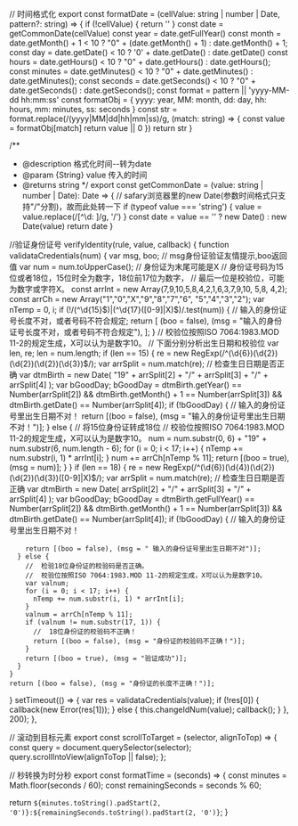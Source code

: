 
// 时间格式化
export const formatDate = (cellValue: string | number | Date, pattern?: string) => {
	if (!cellValue) {
	  return ''
	}
	const date = getCommonDate(cellValue)
	const year = date.getFullYear()
	const month = date.getMonth() + 1 < 10 ? "0" + (date.getMonth() + 1) : date.getMonth() + 1;
	const day = date.getDate() < 10 ? '0' + date.getDate() : date.getDate()
	const hours = date.getHours() < 10 ? "0" + date.getHours() : date.getHours();
	const minutes =  date.getMinutes() < 10 ? "0" + date.getMinutes() : date.getMinutes();
	const seconds = date.getSeconds() < 10 ? "0" + date.getSeconds() : date.getSeconds();
	const format = pattern || 'yyyy-MM-dd hh:mm:ss'
	const formatObj = {
	  yyyy: year,
	  MM: month,
	  dd: day,
	  hh: hours,
	  mm: minutes,
	  ss: seconds
	}
	const str = format.replace(/(yyyy|MM|dd|hh|mm|ss)/g, (match: string) => {
	  const value = formatObj[match]
	  return value || 0
	})
	return str
  }


/**
 * @description 格式化时间--转为date
 * @param {String} value 传入的时间
 * @returns string
 */
export const getCommonDate = (value: string | number | Date): Date => {
	// safary浏览器里的new Date(参数时间格式只支持"/"分割)，故而此处转一下
	if (typeof value === 'string') {
	  value = value.replace(/[^\d: ]/g, '/')
	}
	const date = value == '' ? new Date() : new Date(value)
	return date
  }

//验证身份证号
verifyIdentity(rule, value, callback) {
  function validataCredentials(num) {
	var msg, boo; //  msg身份证验证友情提示,boo返回值
	var num = num.toUpperCase(); // 身份证为末尾可能是X
	//   身份证号码为15位或者18位，15位时全为数字，18位前17位为数字，
	//   最后一位是校验位，可能为数字或字符X。
	const arrInt = new Array(7,9,10,5,8,4,2,1,6,3,7,9,10, 5,8, 4,2);
	const arrCh = new Array("1","0","X","9","8","7","6", "5","4","3","2");
	var nTemp = 0,
	  i;
	if (!/(^\d{15}$)|(^\d{17}([0-9]|X)$)/.test(num)) {
	  //  输入的身份证号长度不对，或者号码不符合规定;
	  return [
		(boo = false),
		(msg = "输入的身份证号长度不对，或者号码不符合规定"),
	  ];
	}
	//   校验位按照ISO 7064:1983.MOD 11-2的规定生成，X可以认为是数字10。
	//   下面分别分析出生日期和校验位
	var len, re;
	len = num.length;
	if (len == 15) {
	  re = new RegExp(/^(\d{6})(\d{2})(\d{2})(\d{2})(\d{3})$/);
	  var arrSplit = num.match(re);
	  //   检查生日日期是否正确
	  var dtmBirth = new Date(
		"19" + arrSplit[2] + "/" + arrSplit[3] + "/" + arrSplit[4]
	  );
	  var bGoodDay;
	  bGoodDay =
		dtmBirth.getYear() == Number(arrSplit[2]) &&
		dtmBirth.getMonth() + 1 == Number(arrSplit[3]) &&
		dtmBirth.getDate() == Number(arrSplit[4]);
	  if (!bGoodDay) {
		//   输入的身份证号里出生日期不对！
		return [(boo = false), (msg = "输入的身份证号里出生日期不对！")];
	  } else {
		//   将15位身份证转成18位
		//   校验位按照ISO 7064:1983.MOD 11-2的规定生成，X可以认为是数字10。
		num = num.substr(0, 6) + "19" + num.substr(6, num.length - 6);
		for (i = 0; i < 17; i++) {
		  nTemp += num.substr(i, 1) * arrInt[i];
		}
		num += arrCh[nTemp % 11];
		return [(boo = true), (msg = num)];
	  }
	}
	if (len == 18) {
	  re = new RegExp(/^(\d{6})(\d{4})(\d{2})(\d{2})(\d{3})([0-9]|X)$/);
	  var arrSplit = num.match(re);
	  //  检查生日日期是否正确
	  var dtmBirth = new Date(
		arrSplit[2] + "/" + arrSplit[3] + "/" + arrSplit[4]
	  );
	  var bGoodDay;
	  bGoodDay =
		dtmBirth.getFullYear() == Number(arrSplit[2]) &&
		dtmBirth.getMonth() + 1 == Number(arrSplit[3]) &&
		dtmBirth.getDate() == Number(arrSplit[4]);
	  if (!bGoodDay) {
		//  输入的身份证号里出生日期不对！

		return [(boo = false), (msg = " 输入的身份证号里出生日期不对")];
	  } else {
		//  检验18位身份证的校验码是否正确。
		//  校验位按照ISO 7064:1983.MOD 11-2的规定生成，X可以认为是数字10。
		var valnum;
		for (i = 0; i < 17; i++) {
		  nTemp += num.substr(i, 1) * arrInt[i];
		}
		valnum = arrCh[nTemp % 11];
		if (valnum != num.substr(17, 1)) {
		  //  18位身份证的校验码不正确！
		  return [(boo = false), (msg = "身份证的校验码不正确！")];
		}
		return [(boo = true), (msg = "验证成功")];
	  }
	}
	return [(boo = false), (msg = "身份证的长度不正确！")];
  }
  setTimeout(() => {
	var res = validataCredentials(value);
	if (!res[0]) {
	  callback(new Error(res[1]));
	} else {
	  this.changeIdNum(value);
	  callback();
	}
  }, 200);
},


// 滚动到目标元素
export const scrollToTarget = (selector, alignToTop) => {
  const query = document.querySelector(selector);
  query.scrollIntoView(alignToTop || false);
};



 // 秒转换为时分秒
 export const  formatTime = (seconds) => {
  const minutes = Math.floor(seconds / 60);
  const remainingSeconds = seconds % 60;

  return `${minutes.toString().padStart(2, '0')}:${remainingSeconds.toString().padStart(2, '0')}`;
}